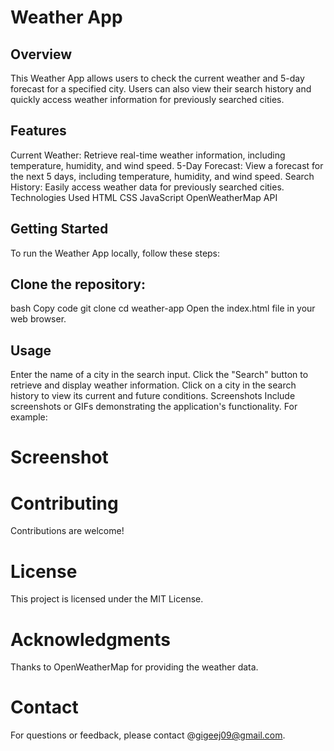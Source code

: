 # Weather App

## Overview

This Weather App allows users to check the current weather and 5-day forecast for a specified city. Users can also view their search history and quickly access weather information for previously searched cities.

## Features

Current Weather: Retrieve real-time weather information, including temperature, humidity, and wind speed.
5-Day Forecast: View a forecast for the next 5 days, including temperature, humidity, and wind speed.
Search History: Easily access weather data for previously searched cities.
Technologies Used
HTML
CSS
JavaScript
OpenWeatherMap API

## Getting Started

To run the Weather App locally, follow these steps:

## Clone the repository:

bash
Copy code
git clone <repository-url>
cd weather-app
Open the index.html file in your web browser.

## Usage

Enter the name of a city in the search input.
Click the "Search" button to retrieve and display weather information.
Click on a city in the search history to view its current and future conditions.
Screenshots
Include screenshots or GIFs demonstrating the application's functionality. For example:

# Screenshot

# Contributing

Contributions are welcome!

# License

This project is licensed under the MIT License.

# Acknowledgments

Thanks to OpenWeatherMap for providing the weather data.

# Contact

For questions or feedback, please contact @gigeej09@gmail.com.
